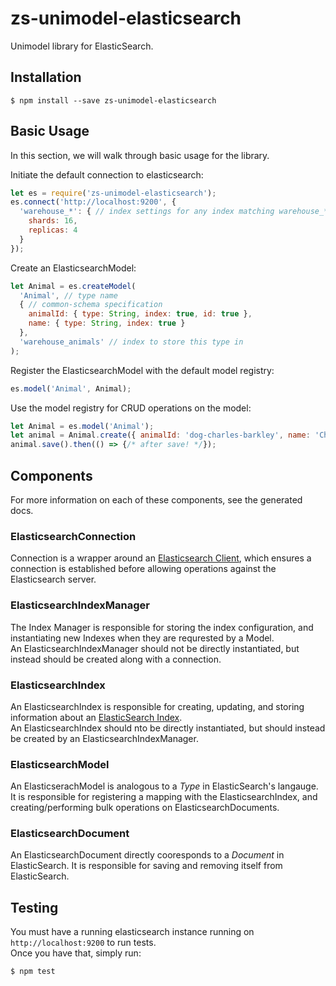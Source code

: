 # zs-unimodel-elasticsearch

Unimodel library for ElasticSearch.

## Installation

```shell
$ npm install --save zs-unimodel-elasticsearch
```

## Basic Usage

In this section, we will walk through basic usage for the library.

Initiate the default connection to elasticsearch:
```js
let es = require('zs-unimodel-elasticsearch');
es.connect('http://localhost:9200', {
  'warehouse_*': { // index settings for any index matching warehouse_*
    shards: 16,
    replicas: 4
  }
});
```

Create an ElasticsearchModel:
```js
let Animal = es.createModel(
  'Animal', // type name
  { // common-schema specification
    animalId: { type: String, index: true, id: true },
    name: { type: String, index: true }
  },
  'warehouse_animals' // index to store this type in
);
```

Register the ElasticsearchModel with the default model registry:
```js
es.model('Animal', Animal);
```

Use the model registry for CRUD operations on the model:
```js
let Animal = es.model('Animal');
let animal = Animal.create({ animalId: 'dog-charles-barkley', name: 'Charles Barkley' });
animal.save().then(() => {/* after save! */});
```

## Components
For more information on each of these components, see the generated docs.

### ElasticsearchConnection
Connection is a wrapper around an [Elasticsearch Client](https://github.com/elastic/elasticsearch-js),
which ensures a connection is established before allowing operations against the Elasticsearch server.

### ElasticsearchIndexManager
The Index Manager is responsible for storing the index configuration, and instantiating new Indexes when they
are requrested by a Model.  
An ElasticsearchIndexManager should not be directly instantiated, but instead should be created along with a
connection.

### ElasticsearchIndex
An ElasticsearchIndex is responsible for creating, updating, and storing information about an
[ElasticSearch Index](https://www.elastic.co/guide/en/elasticsearch/reference/current/indices.html).  
An ElasticsearchIndex should nto be directly instantiated, but should instead be created by an
ElasticsearchIndexManager.

### ElasticsearchModel
An ElasticserachModel is analogous to a _Type_ in ElasticSearch's langauge. It is responsible for registering
a mapping with the ElasticsearchIndex, and creating/performing bulk operations on ElasticsearchDocuments.

### ElasticsearchDocument
An ElasticsearchDocument directly cooresponds to a _Document_ in ElasticSearch. It is responsible for saving
and removing itself from ElasticSearch.

## Testing

You must have a running elasticsearch instance running on `http://localhost:9200` to run tests.  
Once you have that, simply run:
```shell
$ npm test
```
